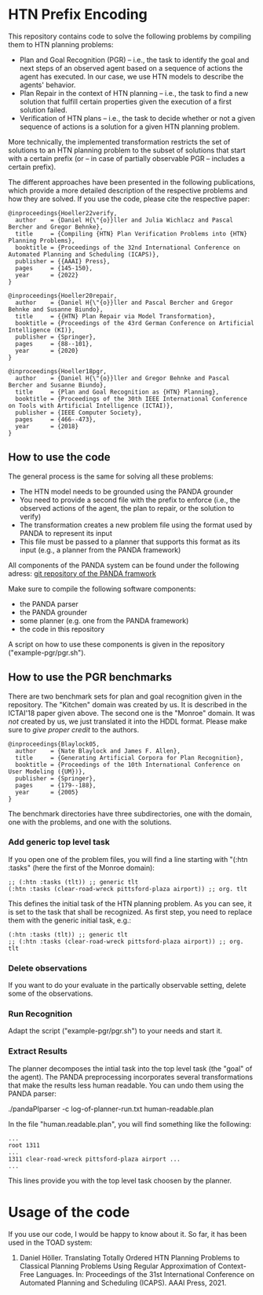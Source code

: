 
# HTN Prefix Encoding

This repository contains code to solve the following problems by compiling them to HTN planning problems:
* Plan and Goal Recognition (PGR) – i.e., the task to identify the goal and next steps of an observed agent based on a sequence of actions the agent has executed. In our case, we use HTN models to describe the agents' behavior.
* Plan Repair in the context of HTN planning – i.e., the task to find a new solution that fulfill certain properties given the execution of a first solution failed.
* Verification of HTN plans – i.e., the task to decide whether or not a given sequence of actions is a solution for a given HTN planning problem.

More technically, the implemented transformation restricts the set of solutions to an HTN planning problem to the subset of solutions that start with a certain prefix (or – in case of partially observable PGR – includes a certain prefix).

The different approaches have been presented in the following publications, which provide a more detailed description of the respective problems and how they are solved. If you use the code, please cite the respective paper:

    @inproceedings{Hoeller22verify,
      author    = {Daniel H{\"{o}}ller and Julia Wichlacz and Pascal Bercher and Gregor Behnke},
      title     = {Compiling {HTN} Plan Verification Problems into {HTN} Planning Problems},
      booktitle = {Proceedings of the 32nd International Conference on Automated Planning and Scheduling (ICAPS)},
      publisher = {{AAAI} Press},
      pages     = {145-150},
      year      = {2022}
    }

    @inproceedings{Hoeller20repair,
      author    = {Daniel H{\"{o}}ller and Pascal Bercher and Gregor Behnke and Susanne Biundo},
      title     = {{HTN} Plan Repair via Model Transformation},
      booktitle = {Proceedings of the 43rd German Conference on Artificial Intelligence (KI)},
      publisher = {Springer},
      pages     = {88--101},
      year      = {2020}
    }

    @inproceedings{Hoeller18pgr,
      author    = {Daniel H{\"{o}}ller and Gregor Behnke and Pascal Bercher and Susanne Biundo},
      title     = {Plan and Goal Recognition as {HTN} Planning},
      booktitle = {Proceedings of the 30th IEEE International Conference on Tools with Artificial Intelligence (ICTAI)},
      publisher = {IEEE Computer Society},
      pages     = {466--473},
      year      = {2018}
    }


## How to use the code

The general process is the same for solving all these problems:
* The HTN model needs to be grounded using the PANDA grounder
* You need to provide a second file with the prefix to enforce (i.e., the observed actions of the agent, the plan to repair, or the solution to verify)
* The transformation creates a new problem file using the format used by PANDA to represent its input
* This file must be passed to a planner that supports this format as its input (e.g., a planner from the PANDA framework)

All components of the PANDA system can be found under the following adress:
[git repository of the PANDA framwork](https://panda-planner-dev.github.io/)

Make sure to compile the following software components:
* the PANDA parser
* the PANDA grounder
* some planner (e.g. one from the PANDA framework)
* the code in this repository

A script on how to use these components is given in the repository ("example-pgr/pgr.sh").

## How to use the PGR benchmarks

There are two benchmark sets for plan and goal recognition given in the repository. The "Kitchen" domain was created by us. It is described in the ICTAI'18 paper given above. The second one is the "Monroe" domain. It was *not* created by us, we just translated it into the HDDL format. Please make sure to *give proper credit* to the authors.

    @inproceedings{Blaylock05,
      author    = {Nate Blaylock and James F. Allen},
      title     = {Generating Artificial Corpora for Plan Recognition},
      booktitle = {Proceedings of the 10th International Conference on User Modeling ({UM})},
      publisher = {Springer},
      pages     = {179--188},
      year      = {2005}
    }

The benchmark directories have three subdirectories, one with the domain, one with the problems, and one with the solutions.

### Add generic top level task
If you open one of the problem files, you will find a line starting with "(:htn :tasks" (here the first of the Monroe domain):

    ;; (:htn :tasks (tlt)) ;; generic tlt
    (:htn :tasks (clear-road-wreck pittsford-plaza airport)) ;; org. tlt

This defines the initial task of the HTN planning problem. As you can see, it is set to the task that shall be recognized. As first step, you need to replace them with the generic initial task, e.g.:

    (:htn :tasks (tlt)) ;; generic tlt
    ;; (:htn :tasks (clear-road-wreck pittsford-plaza airport)) ;; org. tlt

### Delete observations
If you want to do your evaluate in the partically observable setting, delete some of the observations.

### Run Recognition
Adapt the script ("example-pgr/pgr.sh") to your needs and start it.

### Extract Results
The planner decomposes the intial task into the top level task (the "goal" of the agent). The PANDA preprocessing incorporates several transformations that make the results less human readable. You can undo them using the PANDA parser:

./pandaPIparser -c log-of-planner-run.txt human-readable.plan

In the file "human.readable.plan", you will find something like the following:

    ...
    root 1311
    ...
    1311 clear-road-wreck pittsford-plaza airport ...
    ...

This lines provide you with the top level task choosen by the planner.

# Usage of the code
If you use our code, I would be happy to know about it. So far, it has been used in the TOAD system:
 1. Daniel Höller. Translating Totally Ordered HTN Planning Problems to Classical Planning Problems Using Regular Approximation of Context-Free Languages. In: Proceedings of the 31st International Conference on Automated Planning and Scheduling (ICAPS). AAAI Press, 2021.
